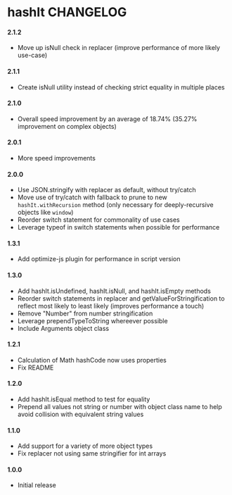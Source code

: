 # hashIt CHANGELOG

#### 2.1.2
* Move up isNull check in replacer (improve performance of more likely use-case)

#### 2.1.1
* Create isNull utility instead of checking strict equality in multiple places

#### 2.1.0
* Overall speed improvement by an average of 18.74% (35.27% improvement on complex objects)

#### 2.0.1
* More speed improvements

#### 2.0.0
* Use JSON.stringify with replacer as default, without try/catch
* Move use of try/catch with fallback to prune to new `hashIt.withRecursion` method (only necessary for deeply-recursive objects like `window`)
* Reorder switch statement for commonality of use cases
* Leverage typeof in switch statements when possible for performance

#### 1.3.1
* Add optimize-js plugin for performance in script version

#### 1.3.0
* Add hashIt.isUndefined, hashIt.isNull, and hashIt.isEmpty methods
* Reorder switch statements in replacer and getValueForStringification to reflect most likely to least likely (improves performance a touch)
* Remove "Number" from number stringification
* Leverage prependTypeToString whereever possible
* Include Arguments object class

#### 1.2.1
* Calculation of Math hashCode now uses properties
* Fix README

#### 1.2.0
* Add hashIt.isEqual method to test for equality
* Prepend all values not string or number with object class name to help avoid collision with equivalent string values

#### 1.1.0
* Add support for a variety of more object types
* Fix replacer not using same stringifier for int arrays

#### 1.0.0
* Initial release
